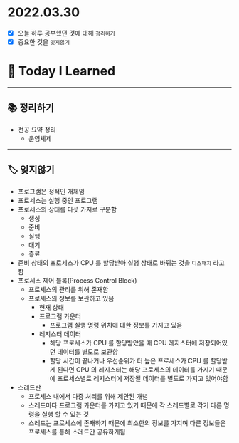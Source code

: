 # 2022.03.30

- [x]  오늘 하루 공부했던 것에 대해 `정리하기`
- [x]  중요한 것을 `잊지않기`

# 🚩 Today I Learned

---

## 📚 정리하기

- 전공 요약 정리
    - 운영체제

---

## 🏷 잊지않기

- 프로그램은 정적인 개체임
- 프로세스는 실행 중인 프로그램
- 프로세스의 상태를 다섯 가지로 구분함
    - 생성
    - 준비
    - 실행
    - 대기
    - 종료
- 준비 상태의 프로세스가 CPU 를 할당받아 실행 상태로 바뀌는 것을 `디스패치` 라고 함
- 프로세스 제어 블록(Process Control Block)
    - 프로세스의 관리를 위해 존재함
    - 프로세스의 정보를 보관하고 있음
        - 현재 상태
        - 프로그램 카운터
            - 프로그램 실행 명령 위치에 대한 정보를 가지고 있음
        - 레지스터 데이터
            - 해당 프로세스가 CPU 를 할당받았을 때 CPU 레지스터에 저장되어있던 데이터를 별도로 보관함
            - 할당 시간이 끝나거나 우선순위가 더 높은 프로세스가 CPU 를 할당받게 된다면 CPU 의 레지스터는 해당 프로세스의 데이터를 가지기 때문에 프로세스별로 레지스터에 저장될 데이터를 별도로 가지고 있어야함
- 스레드란
    - 프로세스 내에서 다중 처리를 위해 제안된 개념
    - 스레드마다 프로그램 카운터를 가지고 있기 때문에 각 스레드별로 각기 다른 명령을 실행 할 수 있는 것
    - 스레드는 프로세스에 존재하기 때문에 최소한의 정보를 가지며 다른 정보들은 프로세스를 통해 스레드간 공유하게됨